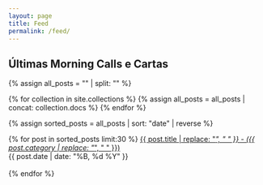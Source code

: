 ```yaml
---
layout: page
title: Feed
permalink: /feed/
---
```


<h2>Últimas Morning Calls e Cartas</h2>
{% assign all_posts = "" | split: "" %}

{% for collection in site.collections %}
  {% assign all_posts = all_posts | concat: collection.docs %}
{% endfor %}

{% assign sorted_posts = all_posts | sort: "date" | reverse %}

{% for post in sorted_posts limit:30 %}
<a href="{{ post.url }}"> {{ post.title | replace: "_", " " }} - ({{ post.category | replace: "_", " " }})</a><br><span>{{ post.date | date: "%B, %d %Y" }}</span>
  <br>
  <br>
{% endfor %}
